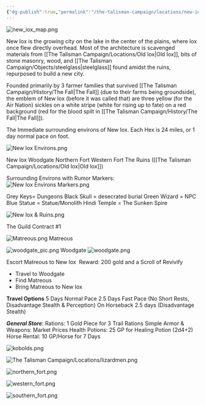 ```yaml
---
{"dg-publish":true,"permalink":"/the-talisman-campaign/locations/new-iox/","noteIcon":""}
---
```


![new_iox_map.png](/img/user/The%20Talisman%20Campaign/Locations/new_iox_map.png)


New Iox is the growing city on the lake in the center of the plains, where Iox once flew directly overhead. Most of the architecture is scavenged materials from [[The Talisman Campaign/Locations/Old Iox\|Old Iox]], bits of stone masonry, wood, and [[The Talisman Campaign/Objects/steelglass\|steelglass]] found amidst the ruins, repurposed to build a new city. 

Founded primarily by 3 farmer families that survived [[The Talisman Campaign/History/The Fall\|The Fall]] (due to their farms being groundside), the emblem of New Iox (before it was called that) are three yellow (for the Air Nation) sickles on a white stripe (white for rising up to fate) on a red background (red for the blood spilt in [[The Talisman Campaign/History/The Fall\|The Fall]]).

The Immediate surrounding environs of New Iox. 
Each Hex is 24 miles, or 1 day normal pace on foot.


![New Iox Environs.png](/img/user/The%20Talisman%20Campaign/Locations/New%20Iox%20Environs.png)



New Iox
Woodgate 
Northern Fort
Western Fort
The Ruins ([[The Talisman Campaign/Locations/Old Iox\|Old Iox]])

Surrounding Environs with Rumor Markers:
![New Iox Environs Markers.png](/img/user/The%20Talisman%20Campaign/Locations/New%20Iox%20Environs%20Markers.png)

Grey Keys= Dungeons
Black Skull = desecrated burial
Green Wizard = NPC
Blue Statue = Statue/Monolith
Hindi Temple = The Sunken Spire



![New Iox & Ruins.png](/img/user/The%20Talisman%20Campaign/Locations/New%20Iox%20&%20Ruins.png)



The Guild Contract #1

![Matreous.png](/img/user/The%20Talisman%20Campaign/NPCs/Matreous.png)
Matreous

![woodgate_pic.png](/img/user/The%20Talisman%20Campaign/Locations/woodgate_pic.png)
Woodgate
![woodgate.png](/img/user/The%20Talisman%20Campaign/Locations/woodgate.png)

Escort Matreous to New Iox 
Reward: 200 gold and a Scroll of Revivify 
- Travel to Woodgate
- Find Matreous
- Bring Matreous to New Iox
  
**Travel Options**
	5 Days Normal Pace
	2.5 Days Fast Pace (No Short Rests, Disadvantage Stealth & Perception)
	On Horseback 2.5 days (Disadvantage Stealth)
	
***General Store***: 
	Rations: 1 Gold Piece for 3 Trail Rations
	Simple Armor & Weapons: Market Prices
	Health Potions: 25 GP for Healing Potion (2d4+2)
	Horse Rental: 10 GP/Horse for 7 Days


![kobolds.png](/img/user/kobolds.png)

![The Talisman Campaign/Locations/lizardmen.png](/img/user/The%20Talisman%20Campaign/Locations/lizardmen.png)



![northern_fort.png](/img/user/The%20Talisman%20Campaign/Locations/northern_fort.png)

![western_fort.png](/img/user/The%20Talisman%20Campaign/Locations/western_fort.png)

![southern_fort.png](/img/user/The%20Talisman%20Campaign/Locations/southern_fort.png)


